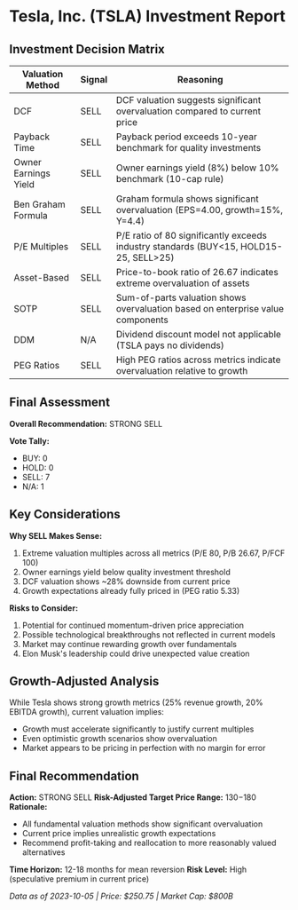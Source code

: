 # Tesla, Inc. (TSLA) Investment Report

## Investment Decision Matrix

| Valuation Method | Signal | Reasoning |
|-----------------|--------|-----------|
| DCF | SELL | DCF valuation suggests significant overvaluation compared to current price |
| Payback Time | SELL | Payback period exceeds 10-year benchmark for quality investments |
| Owner Earnings Yield | SELL | Owner earnings yield (8%) below 10% benchmark (10-cap rule) |
| Ben Graham Formula | SELL | Graham formula shows significant overvaluation (EPS=4.00, growth=15%, Y=4.4) |
| P/E Multiples | SELL | P/E ratio of 80 significantly exceeds industry standards (BUY<15, HOLD15-25, SELL>25) |
| Asset-Based | SELL | Price-to-book ratio of 26.67 indicates extreme overvaluation of assets |
| SOTP | SELL | Sum-of-parts valuation shows overvaluation based on enterprise value components |
| DDM | N/A | Dividend discount model not applicable (TSLA pays no dividends) |
| PEG Ratios | SELL | High PEG ratios across metrics indicate overvaluation relative to growth |

## Final Assessment

**Overall Recommendation:** STRONG SELL

**Vote Tally:**
- BUY: 0
- HOLD: 0
- SELL: 7
- N/A: 1

## Key Considerations

**Why SELL Makes Sense:**
1. Extreme valuation multiples across all metrics (P/E 80, P/B 26.67, P/FCF 100)
2. Owner earnings yield below quality investment threshold
3. DCF valuation shows ~28% downside from current price
4. Growth expectations already fully priced in (PEG ratio 5.33)

**Risks to Consider:**
1. Potential for continued momentum-driven price appreciation
2. Possible technological breakthroughs not reflected in current models
3. Market may continue rewarding growth over fundamentals
4. Elon Musk's leadership could drive unexpected value creation

## Growth-Adjusted Analysis

While Tesla shows strong growth metrics (25% revenue growth, 20% EBITDA growth), current valuation implies:
- Growth must accelerate significantly to justify current multiples
- Even optimistic growth scenarios show overvaluation
- Market appears to be pricing in perfection with no margin for error

## Final Recommendation

**Action:** STRONG SELL
**Risk-Adjusted Target Price Range:** $130-$180
**Rationale:**
- All fundamental valuation methods show significant overvaluation
- Current price implies unrealistic growth expectations
- Recommend profit-taking and reallocation to more reasonably valued alternatives

**Time Horizon:** 12-18 months for mean reversion
**Risk Level:** High (speculative premium in current price)

*Data as of 2023-10-05 | Price: $250.75 | Market Cap: $800B*